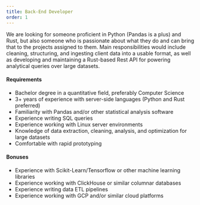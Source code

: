 ```yaml
---
title: Back-End Developer
order: 1
---
```


We are looking for someone proficient in Python (Pandas is a plus) and Rust, but also someone who is passionate about what they do and can bring that to the projects assigned to them. Main responsibilities would include cleaning, structuring, and ingesting client data into a usable format, as well as developing and maintaining a Rust-based Rest API for powering analytical queries over large datasets.

#### Requirements
* Bachelor degree in a quantitative field, preferably Computer Science
* 3+ years of experience with server-side languages (Python and Rust preferred)
* Familiarity with Pandas and/or other statistical analysis software
* Experience writing SQL queries
* Experience working with Linux server environments
* Knowledge of data extraction, cleaning, analysis, and optimization for large datasets
* Comfortable with rapid prototyping

#### Bonuses
* Experience with Scikit-Learn/Tensorflow or other machine learning libraries
* Experience working with ClickHouse or similar columnar databases
* Experience writing data ETL pipelines
* Experience working with GCP and/or similar cloud platforms
